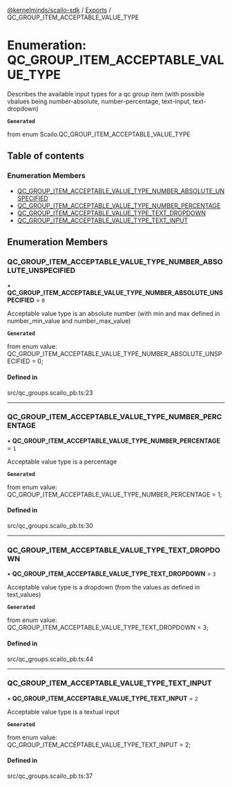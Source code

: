 [@kernelminds/scailo-sdk](../README.md) / [Exports](../modules.md) / QC\_GROUP\_ITEM\_ACCEPTABLE\_VALUE\_TYPE

# Enumeration: QC\_GROUP\_ITEM\_ACCEPTABLE\_VALUE\_TYPE

Describes the available input types for a qc group item (with possible vbalues being number-absolute, number-percentage, text-input, text-dropdown)

**`Generated`**

from enum Scailo.QC_GROUP_ITEM_ACCEPTABLE_VALUE_TYPE

## Table of contents

### Enumeration Members

- [QC\_GROUP\_ITEM\_ACCEPTABLE\_VALUE\_TYPE\_NUMBER\_ABSOLUTE\_UNSPECIFIED](QC_GROUP_ITEM_ACCEPTABLE_VALUE_TYPE.md#qc_group_item_acceptable_value_type_number_absolute_unspecified)
- [QC\_GROUP\_ITEM\_ACCEPTABLE\_VALUE\_TYPE\_NUMBER\_PERCENTAGE](QC_GROUP_ITEM_ACCEPTABLE_VALUE_TYPE.md#qc_group_item_acceptable_value_type_number_percentage)
- [QC\_GROUP\_ITEM\_ACCEPTABLE\_VALUE\_TYPE\_TEXT\_DROPDOWN](QC_GROUP_ITEM_ACCEPTABLE_VALUE_TYPE.md#qc_group_item_acceptable_value_type_text_dropdown)
- [QC\_GROUP\_ITEM\_ACCEPTABLE\_VALUE\_TYPE\_TEXT\_INPUT](QC_GROUP_ITEM_ACCEPTABLE_VALUE_TYPE.md#qc_group_item_acceptable_value_type_text_input)

## Enumeration Members

### QC\_GROUP\_ITEM\_ACCEPTABLE\_VALUE\_TYPE\_NUMBER\_ABSOLUTE\_UNSPECIFIED

• **QC\_GROUP\_ITEM\_ACCEPTABLE\_VALUE\_TYPE\_NUMBER\_ABSOLUTE\_UNSPECIFIED** = ``0``

Acceptable value type is an absolute number (with min and max defined in number_min_value and number_max_value)

**`Generated`**

from enum value: QC_GROUP_ITEM_ACCEPTABLE_VALUE_TYPE_NUMBER_ABSOLUTE_UNSPECIFIED = 0;

#### Defined in

src/qc_groups.scailo_pb.ts:23

___

### QC\_GROUP\_ITEM\_ACCEPTABLE\_VALUE\_TYPE\_NUMBER\_PERCENTAGE

• **QC\_GROUP\_ITEM\_ACCEPTABLE\_VALUE\_TYPE\_NUMBER\_PERCENTAGE** = ``1``

Acceptable value type is a percentage

**`Generated`**

from enum value: QC_GROUP_ITEM_ACCEPTABLE_VALUE_TYPE_NUMBER_PERCENTAGE = 1;

#### Defined in

src/qc_groups.scailo_pb.ts:30

___

### QC\_GROUP\_ITEM\_ACCEPTABLE\_VALUE\_TYPE\_TEXT\_DROPDOWN

• **QC\_GROUP\_ITEM\_ACCEPTABLE\_VALUE\_TYPE\_TEXT\_DROPDOWN** = ``3``

Acceptable value type is a dropdown (from the values as defined in text_values)

**`Generated`**

from enum value: QC_GROUP_ITEM_ACCEPTABLE_VALUE_TYPE_TEXT_DROPDOWN = 3;

#### Defined in

src/qc_groups.scailo_pb.ts:44

___

### QC\_GROUP\_ITEM\_ACCEPTABLE\_VALUE\_TYPE\_TEXT\_INPUT

• **QC\_GROUP\_ITEM\_ACCEPTABLE\_VALUE\_TYPE\_TEXT\_INPUT** = ``2``

Acceptable value type is a textual input

**`Generated`**

from enum value: QC_GROUP_ITEM_ACCEPTABLE_VALUE_TYPE_TEXT_INPUT = 2;

#### Defined in

src/qc_groups.scailo_pb.ts:37
